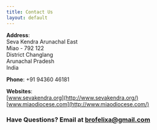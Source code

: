 ```yaml
---
title: Contact Us
layout: default
---
```

**Address**:  
Seva Kendra Arunachal East  
Miao - 792 122  
District Changlang  
Arunachal Pradesh  
India

**Phone**: +91 94360 46181

**Websites**:  
[www.sevakendra.org](http://www.sevakendra.org/)  
[www.miaodiocese.com](http://www.miaodiocese.com/)

### Have Questions? Email at brofelixa@gmail.com